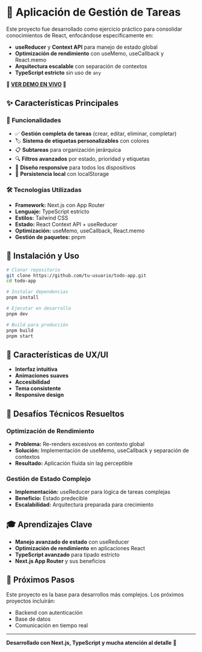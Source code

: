 # 📝 Aplicación de Gestión de Tareas





Este proyecto fue desarrollado como ejercicio práctico para consolidar conocimientos de React, enfocándose específicamente en:

- **useReducer** y **Context API** para manejo de estado global
- **Optimización de rendimiento** con useMemo, useCallback y React.memo
- **Arquitectura escalable** con separación de contextos
- **TypeScript estricto** sin uso de `any`


**🚀 [VER DEMO EN VIVO](https://evy-todo-app.vercel.app/) 🚀**

## ✨ Características Principales

### 🔧 Funcionalidades

- ✅ **Gestión completa de tareas** (crear, editar, eliminar, completar)
- 🏷️ **Sistema de etiquetas personalizables** con colores
- 📋 **Subtareas** para organización jerárquica
- 🔍 **Filtros avanzados** por estado, prioridad y etiquetas
- 📱 **Diseño responsive** para todos los dispositivos
- 💾 **Persistencia local** con localStorage

### 🛠️ Tecnologías Utilizadas

- **Framework:** Next.js con App Router
- **Lenguaje:** TypeScript estricto
- **Estilos:** Tailwind CSS
- **Estado:** React Context API + useReducer
- **Optimización:** useMemo, useCallback, React.memo
- **Gestión de paquetes:** pnpm

## 🚀 Instalación y Uso

```bash
# Clonar repositorio
git clone https://github.com/tu-usuario/todo-app.git
cd todo-app

# Instalar dependencias
pnpm install

# Ejecutar en desarrollo
pnpm dev

# Build para producción
pnpm build
pnpm start
```

## 🎨 Características de UX/UI

- **Interfaz intuitiva**
- **Animaciones suaves**
- **Accesibilidad**
- **Tema consistente**
- **Responsive design**

## 🔧 Desafíos Técnicos Resueltos

### Optimización de Rendimiento

- **Problema:** Re-renders excesivos en contexto global
- **Solución:** Implementación de useMemo, useCallback y separación de contextos
- **Resultado:** Aplicación fluida sin lag perceptible

### Gestión de Estado Complejo

- **Implementación:** useReducer para lógica de tareas complejas
- **Beneficio:** Estado predecible
- **Escalabilidad:** Arquitectura preparada para crecimiento

## 🎓 Aprendizajes Clave

- **Manejo avanzado de estado** con useReducer
- **Optimización de rendimiento** en aplicaciones React
- **TypeScript avanzado** para tipado estricto
- **Next.js App Router** y sus beneficios

## 🔮 Próximos Pasos

Este proyecto es la base para desarrollos más complejos. Los próximos proyectos incluirán:

- Backend con autenticación
- Base de datos
- Comunicación en tiempo real

---

**Desarrollado con Next.js, TypeScript y mucha atención al detalle** 💜